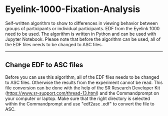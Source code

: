 # Eyelink-1000-Fixation-Analysis
Self-written algorithm to show to differences in viewing behavior between groups of participants or individual participants. EDF from the Eyelink 1000 need to be used. The algorithm is written in Python and can be used with Jupyter Notebook. Please note that before the algorithm can be used, all of the EDF files needs to be changed to ASC files.

---------------
## Change EDF to ASC files
Before you can use this algorithm, all of the EDF files needs to be changed to ASC files. Otherwise the results from the experiment cannot be read. This file conversion can be done with the help of the SR Research Developer Kit (https://www.sr-support.com/thread-13.html) and the Commandprompt on your computer or laptop. Make sure that the right directory is selected within the Commandprompt and use "edf2asc <filename>.edf" to convert the file to ASC.
